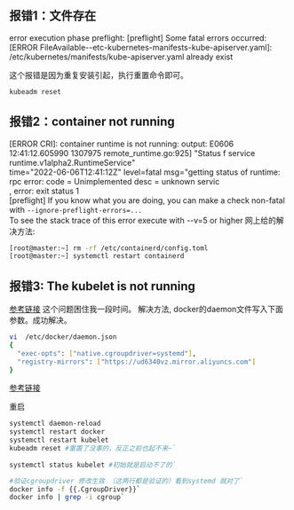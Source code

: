 ## 报错1：文件存在
error execution phase preflight: [preflight] Some fatal errors occurred:
    [ERROR FileAvailable--etc-kubernetes-manifests-kube-apiserver.yaml]: /etc/kubernetes/manifests/kube-apiserver.yaml already exist

这个报错是因为重复安装引起，执行重置命令即可。
```bash
kubeadm reset
```

## 报错2：container not running
[ERROR CRI]: container runtime is not running: output: E0606 12:41:12.605990 1307975 remote_runtime.go:925] "Status f service runtime.v1alpha2.RuntimeService"  
time="2022-06-06T12:41:12Z" level=fatal msg="getting status of runtime: rpc error: code = Unimplemented desc = unknown servic  
, error: exit status 1  
[preflight] If you know what you are doing, you can make a check non-fatal with `--ignore-preflight-errors=...`  
To see the stack trace of this error execute with --v=5 or higher
网上给的解决方法:
```bash
[root@master:~] rm -rf /etc/containerd/config.toml  
[root@master:~] systemctl restart containerd
```

## 报错3: The kubelet is not running

[参考链接](https://www.php.cn/blog/detail/36181.html)  这个问题困住我一段时间。
解决方法, docker的daemon文件写入下面参数。成功解决。
```bash
vi  /etc/docker/daemon.json 
{
  "exec-opts": ["native.cgroupdriver=systemd"],
  "registry-mirrors": ["https://ud6340vz.mirror.aliyuncs.com"]
}
```
[参考链接](https://k8s.easydoc.net/docs/dRiQjyTY/28366845/6GiNOzyZ/nd7yOvdY)

重启
```bash
systemctl daemon-reload
systemctl restart docker
systemctl restart kubelet
kubeadm reset #重置了没事的，反正之前也起不来~`
 
systemctl status kubelet #初始就是启动不了的`

#验证cgroupdriver 修改生效 （这两行都是验证的）看到systemd 就对了`
docker info -f {{.CgroupDriver}}`
docker info | grep -i cgroup`
```